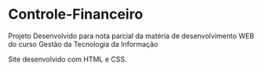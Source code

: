 # Controle-Financeiro

Projeto Desenvolvido para nota parcial da matéria de desenvolvimento WEB do curso Gestão da Tecnologia da Informação

Site desenvolvido com HTML e CSS.
